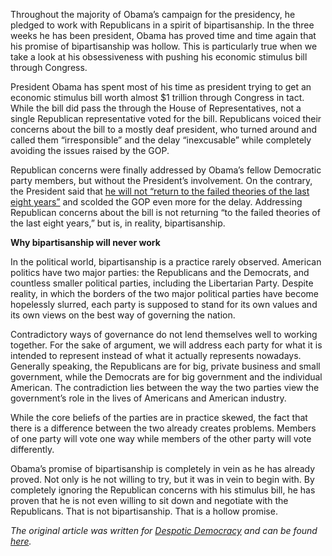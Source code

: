 Throughout the majority of Obama’s campaign for the presidency, he pledged to work with Republicans in a spirit of bipartisanship. In the three weeks he has been president, Obama has proved time and time again that his promise of bipartisanship was hollow. This is particularly true when we take a look at his obsessiveness with pushing his economic stimulus bill through Congress.

President Obama has spent most of his time as president trying to get an economic stimulus bill worth almost $1 trillion through Congress in tact. While the bill did pass the through the House of Representatives, not a single Republican representative voted for the bill. Republicans voiced their concerns about the bill to a mostly deaf president, who turned around and called them “irresponsible” and the delay “inexcusable” while completely avoiding the issues raised by the GOP.

Republican concerns were finally addressed by Obama’s fellow Democratic party members, but without the President’s involvement. On the contrary, the President said that [he will not “return to the failed theories of the last eight years”](http://www.latimes.com/news/nationworld/washingtondc/la-na-obama10-2009feb10,0,6160524.story) and scolded the GOP even more for the delay. Addressing Republican concerns about the bill is not returning “to the failed theories of the last eight years,” but is, in reality, bipartisanship.

**Why bipartisanship will never work**

In the political world, bipartisanship is a practice rarely observed. American politics have two major parties: the Republicans and the Democrats, and countless smaller political parties, including the Libertarian Party. Despite reality, in which the borders of the two major political parties have become hopelessly slurred, each party is supposed to stand for its own values and its own views on the best way of governing the nation.

Contradictory ways of governance do not lend themselves well to working together. For the sake of argument, we will address each party for what it is intended to represent instead of what it actually represents nowadays. Generally speaking, the Republicans are for big, private business and small government, while the Democrats are for big government and the individual American. The contradiction lies between the way the two parties view the government’s role in the lives of Americans and American industry.

While the core beliefs of the parties are in practice skewed, the fact that there is a difference between the two already creates problems. Members of one party will vote one way while members of the other party will vote differently.

Obama’s promise of bipartisanship is completely in vein as he has already proved. Not only is he not willing to try, but it was in vein to begin with. By completely ignoring the Republican concerns with his stimulus bill, he has proven that he is not even willing to sit down and negotiate with the Republicans. That is not bipartisanship. That is a hollow promise.

*The original article was written for [Despotic Democracy](http://despoticdemocracy.wordpress.com) and can be found [here](http://despoticdemocracy.wordpress.com/2009/02/10/obama-and-bipartisanship/).*